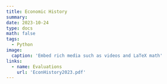 ```yaml
---
title: Economic History
summary: 
date: 2023-10-24
type: docs
math: false
tags:
  - Python
image:
  caption: 'Embed rich media such as videos and LaTeX math'
links:
  - name: Evaluations
    url: 'EconHistory2023.pdf'
---
```



